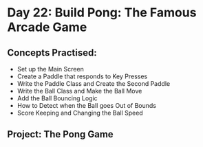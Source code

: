 # Day 22: Build Pong: The Famous Arcade Game

## Concepts Practised:

- Set up the Main Screen
- Create a Paddle that responds to Key Presses
- Write the Paddle Class and Create the Second Paddle
- Write the Ball Class and Make the Ball Move
- Add the Ball Bouncing Logic
- How to Detect when the Ball goes Out of Bounds
- Score Keeping and Changing the Ball Speed

## Project: The Pong Game